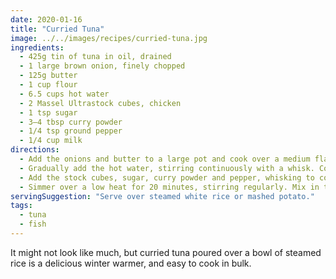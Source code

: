 ```yaml
---
date: 2020-01-16
title: "Curried Tuna"
image: ../../images/recipes/curried-tuna.jpg
ingredients:
  - 425g tin of tuna in oil, drained
  - 1 large brown onion, finely chopped
  - 125g butter
  - 1 cup flour
  - 6.5 cups hot water
  - 2 Massel Ultrastock cubes, chicken
  - 1 tsp sugar
  - 3–4 tbsp curry powder
  - 1/4 tsp ground pepper
  - 1/4 cup milk
directions:
  - Add the onions and butter to a large pot and cook over a medium flame until the onions are golden and soft. Add the flour and combine until a soft dough forms.
  - Gradually add the hot water, stirring continuously with a whisk. Continue until all of the water has been added and a medium-thick roux (basic white sauce) forms.
  - Add the stock cubes, sugar, curry powder and pepper, whisking to combine. Add the tuna and stir through, breaking up the larger chunks with the whisk.
  - Simmer over a low heat for 20 minutes, stirring regularly. Mix in the milk just prior to serving. Be sure to taste test and add any additional salt or pepper to your liking.
servingSuggestion: "Serve over steamed white rice or mashed potato."
tags:
  - tuna
  - fish
---
```


It might not look like much, but curried tuna poured over a bowl of steamed rice is a delicious winter warmer, and easy to cook in bulk.
